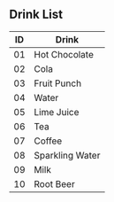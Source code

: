 ## Drink List

| ID  | Drink           |
| --- | --------------- |
| 01  | Hot Chocolate   |
| 02  | Cola            |
| 03  | Fruit Punch     |
| 04  | Water           |
| 05  | Lime Juice      |
| 06  | Tea             |
| 07  | Coffee          |
| 08  | Sparkling Water |
| 09  | Milk            |
| 10  | Root Beer       |
